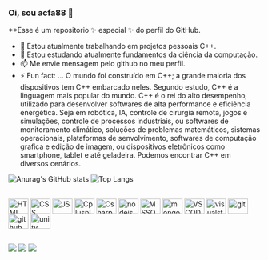 ### Oi, sou acfa88 👋
**Esse é um repositorio ✨ especial ✨ do perfil do GitHub.

- 🔭 Estou atualmente trabalhando em projetos pessoais C++.
- 🌱 Estou estudando atualmente fundamentos da ciência da computação. 
- 📫 Me envie mensagem pelo github no meu perfil.
- ⚡ Fun fact: ... O mundo foi construído em C++; a grande maioria dos dispositivos tem C++ embarcado neles. Segundo estudo, C++ é a linguagem mais popular do mundo. C++ é o rei do alto desempenho, utilizado para desenvolver softwares de alta performance e eficiência energética. Seja em robótica, IA, controle de cirurgia remota, jogos e simulações, controle de processos industriais, ou softwares de monitoramento climático, soluções de problemas matemáticos, sistemas operacionais, plataformas de senvolvimento, softwares de computação grafica e edição de imagem, ou dispositivos eletrônicos como smartphone, tablet e até geladeira. Podemos encontrar C++ em diversos cenários. 

![Anurag's GitHub stats](https://github-readme-stats.vercel.app/api?username=acfa88&show_icons=true&theme=shadow_green)
![Top Langs](https://github-readme-stats.vercel.app/api/top-langs/?username=acfa88&theme=shadow_green)

<div style="display: inline_block"><br>
  <img align="center" alt="HTML" height="30" width="40" src="https://cdn.jsdelivr.net/gh/devicons/devicon/icons/css3/css3-original-wordmark.svg" />
  <img align="center" alt="CSS" height="30" width="40" src="https://cdn.jsdelivr.net/gh/devicons/devicon/icons/html5/html5-original-wordmark.svg" />  
  <img align="center" alt="JS" height="30" width="40" src="https://cdn.jsdelivr.net/gh/devicons/devicon/icons/javascript/javascript-original.svg" />
  <img align="center" alt="Cplusplus" height="30" width="40" src="https://cdn.jsdelivr.net/gh/devicons/devicon/icons/cplusplus/cplusplus-original.svg" />  
  <img align="center" alt="Csharp" height="30" width="40" src="https://cdn.jsdelivr.net/gh/devicons/devicon/icons/csharp/csharp-original.svg" /> 
  <img align="center" alt="nodejs" height="30" width="40" src="https://cdn.jsdelivr.net/gh/devicons/devicon/icons/nodejs/nodejs-original.svg" /> 
  <img align="center" alt="MSSQL" height="30" width="40" src="https://cdn.jsdelivr.net/gh/devicons/devicon/icons/microsoftsqlserver/microsoftsqlserver-plain.svg" />
  <img align="center" alt="mongodb" height="30" width="40" src="https://cdn.jsdelivr.net/gh/devicons/devicon/icons/mongodb/mongodb-original.svg" />  
  <img align="center" alt="VSCODE" height="30" width="40" src="https://cdn.jsdelivr.net/gh/devicons/devicon/icons/vscode/vscode-original.svg" />  
  <img align="center" alt="visualstudio" height="30" width="40" src="https://cdn.jsdelivr.net/gh/devicons/devicon/icons/visualstudio/visualstudio-plain.svg" />  
  <img align="center" alt="git" height="30" width="40" src="https://cdn.jsdelivr.net/gh/devicons/devicon/icons/git/git-original.svg" />  
  <img align="center" alt="github" height="30" width="40" src="https://cdn.jsdelivr.net/gh/devicons/devicon/icons/github/github-original.svg" />  
  <img align="center" alt="unity" height="30" width="40" src="https://cdn.jsdelivr.net/gh/devicons/devicon/icons/unity/unity-original.svg" />
</div>

 ##

<div>
  <a href="https://github.com/acfa88"><img src="https://img.shields.io/badge/GitHub-100000?style=for-the-badge&logo=github&logoColor=white" target="_blank"></a>
  <a href = "mailto:acfa37@hotmail.com"><img src="https://img.shields.io/badge/-Gmail-%23333?style=for-the-badge&logo=gmail&logoColor=white" target="_blank"></a>
  <a href="https://www.linkedin.com/in/antonio-alves-6044732a0" target="_blank"><img src="https://img.shields.io/badge/-LinkedIn-%230077B5?style=for-the-badge&logo=linkedin&logoColor=white" target="_blank"></a> 
</div>

 ##

